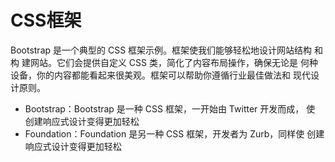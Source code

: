 # CSS框架

Bootstrap 是一个典型的 CSS 框架示例。框架使我们能够轻松地设计网站结构 和构 建网站。它们会提供自定义 CSS 类，简化了内容布局操作，确保无论是 何种设备，你的内容都能看起来很美观。框架可以帮助你遵循行业最佳做法和 现代设计原则。


- Bootstrap：Bootstrap 是一种 CSS 框架，一开始由 Twitter 开发而成， 使 创建响应式设计变得更加轻松 
- Foundation：Foundation 是另一种 CSS 框架，开发者为 Zurb，同样使 创建响应式设计变得更加轻松
